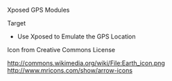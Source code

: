 Xposed GPS Modules

Target
- Use Xposed to Emulate the GPS Location 


Icon from Creative Commons License

http://commons.wikimedia.org/wiki/File:Earth_icon.png
http://www.mricons.com/show/arrow-icons

